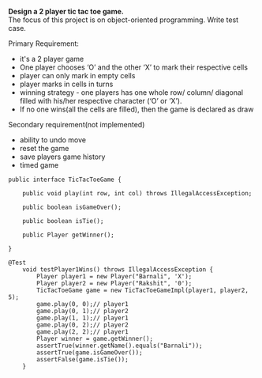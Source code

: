 
<h><b>Design a 2 player tic tac toe game.</b></h></br>
The focus of this project is on object-oriented programming.
Write test case.

Primary Requirement:
- it's a 2 player game
- One player chooses ‘O’ and the other ‘X’ to mark their respective cells
- player can only mark in empty cells
- player marks in cells in turns
- winning strategy - one players has one whole row/ column/ diagonal filled with his/her respective character (‘O’ or ‘X’).
- If no one wins(all the cells are filled), then the game is declared as draw

Secondary requirement(not implemented)
- ability to undo move
- reset the game
- save players game history
- timed game

```
public interface TicTacToeGame {

	public void play(int row, int col) throws IllegalAccessException;

	public boolean isGameOver();

	public boolean isTie();

	public Player getWinner();

}
```

```
@Test
	void testPlayer1Wins() throws IllegalAccessException {
		Player player1 = new Player("Barnali", 'X');
		Player player2 = new Player("Rakshit", '0');
		TicTacToeGame game = new TicTacToeGameImpl(player1, player2, 5);
		game.play(0, 0);// player1
		game.play(0, 1);// player2
		game.play(1, 1);// player1
		game.play(0, 2);// player2
		game.play(2, 2);// player1
		Player winner = game.getWinner();
		assertTrue(winner.getName().equals("Barnali"));
		assertTrue(game.isGameOver());
		assertFalse(game.isTie());
	}
  ```

